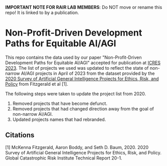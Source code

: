 **IMPORTANT NOTE FOR RAIR LAB MEMBERS**: Do NOT move or rename this repo! It is linked to by a publication.

# Non-Profit-Driven Development Paths for Equitable AI/AGI

This repo contains the data used by our paper "Non-Profit-Driven Development Paths for Equitable AI/AGI" accepted for publication at [ICRES 2023](https://clawar.org/icres2023/). The list of projects we used was updated to reflect the state of non-narrow AI/AGI projects in April of 2023 from the dataset provided by the [2020 Survey of Artificial General Intelligence Projects
for Ethics, Risk, and Policy](https://gcrinstitute.org/papers/055_agi-2020.pdf) from Fitzgerald et al [1]. 

The following steps were taken to update the project list from 2020.
1) Removed projects that have become defunct.
2) Removed projects that had changed direction away from the goal of non-narrow AI/AGI.
3) Updated projects names that had rebranded.

## Citations
\[1\] McKenna Fitzgerald, Aaron Boddy, and Seth D. Baum, 2020. 2020 Survey of Artificial
General Intelligence Projects for Ethics, Risk, and Policy. Global Catastrophic Risk Institute
Technical Report 20-1.
